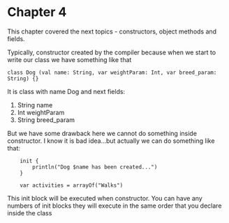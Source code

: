 # Chapter 4
This chapter covered the next topics - constructors,
object methods and fields.

Typically, constructor created by the compiler because
when we start to write our class we have something like that
```
class Dog (val name: String, var weightParam: Int, var breed_param: String) {}
```
It is class with name Dog and next fields:
1. String name
2. Int weightParam
3. String breed_param

But we have some drawback here we cannot do something inside constructor.
I know it is bad idea...but actually we can do something like that:
```
    init {
        println("Dog $name has been created...")
    }

    var activities = arrayOf("Walks")
```

This init block will be executed when constructor.
You can have any numbers of init blocks they will execute in the same order that you
declare inside the class